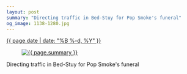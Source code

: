 ```yaml
---
layout: post
summary: "Directing traffic in Bed-Stuy for Pop Smoke's funeral"
og_image: 1138-1280.jpg
---
```


<p>
 <time>
  <a href="/1138">
   {{ page.date | date: "%B %-d, %Y" }}
  </a>
 </time>
 <a href="/1138">
  <figure data-taken="4/23/2020">
   <img alt="{{ page.summary }}" sizes="(min-width: 700px) 50vw, calc(100vw - 2rem)" src="{{ site.assets_url }}/1138-640.jpg" srcset="{{ site.assets_url }}/1138-320.jpg 320w, {{ site.assets_url }}/1138-640.jpg 640w, {{ site.assets_url }}/1138-960.jpg 960w, {{ site.assets_url }}/1138-1280.jpg 1280w"/>
  </figure>
 </a>
 <span>
  Directing traffic in Bed-Stuy for Pop Smoke's funeral
 </span>
</p>
